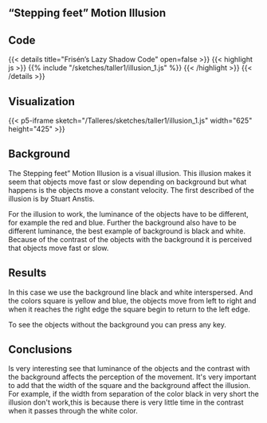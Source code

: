 ## “Stepping feet” Motion Illusion

## Code
{{< details title="Frisén’s Lazy Shadow Code" open=false >}}
{{< highlight js >}}
{{% include "/sketches/taller1/illusion_1.js" %}}
{{< /highlight >}}
{{< /details >}}

## Visualization
{{< p5-iframe sketch="/Talleres/sketches/taller1/illusion_1.js" width="625" height="425" >}}

## Background
The Stepping feet” Motion Illusion is a visual illusion. This illusion makes it seem that objects move fast or slow depending on background but what happens is the objects move a constant velocity. The first described of the illusion is by Stuart Anstis.

For the illusion to work, the luminance of the objects have to be different, for example the red and blue. Further the background
also have to be different luminance, the best example of background is black and white. Because of the contrast of the objects with the background it is perceived that objects move fast or slow.

## Results
In this case we use the background line black and white interspersed. And the colors square is yellow and blue, the objects move from left to right and when it reaches the right edge the square begin to return to the left edge. 

To see the objects without the background you can press any key.

## Conclusions
Is very interesting see that luminance of the objects and the contrast with the background affects the perception of the movement. It's very important to add that the width of the square and the background affect the illusion. For example, if the width from separation of the color black in very short the illusion don't work,this is because there is very little time in the contrast when it passes through the white color.

